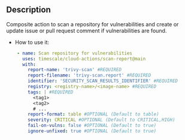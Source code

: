 ## Description

Composite action to scan a repository for vulnerabilities and create or update issue or pull request comment if vulnerabilities are found.

- How to use it:

```yaml
    - name: Scan repository for vulnerabilities
      uses: timescale/cloud-actions/scan-report@main
      with:
        report-name: 'trivy-scan' #REQUIRED
        report-filename: 'trivy-scan.report' #REQUIRED
        identifier: 'SECURITY_SCAN_RESULTS_IDENTIFIER' #REQUIRED
        registry: <registry-name>/<image-name> #REQUIRED
        tags: | #REQUIRED
          <tag1>
          <tag2>
          # ...
        report-format: table #OPTIONAL (Default to table)
        severity: CRITICAL #OPTIONAL (Default to CRITICAL,HIGH)
        fail-on-vulns: false #OPTIONAL (Default to true)
        ignore-unfixed: true #OPTIONAL (Default to true)
```